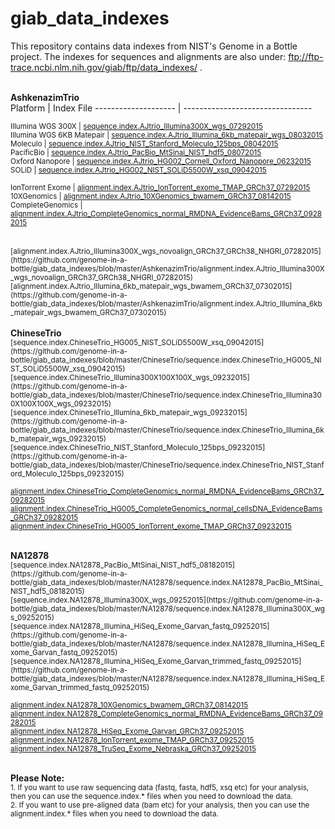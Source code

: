 # giab_data_indexes
This repository contains data indexes from NIST's Genome in a Bottle project. The indexes for sequences and alignments are also under:  ftp://ftp-trace.ncbi.nlm.nih.gov/giab/ftp/data_indexes/ .

<br />
<strong>AshkenazimTrio</strong><br />
<table>
Platform                 |        Index File
--------------------     |    --------------------------------

<sub>Illumina WGS 300X   | [sequence.index.AJtrio_Illumina300X_wgs_07292015](https://github.com/genome-in-a-bottle/giab_data_indexes/blob/master/AshkenazimTrio/sequence.index.AJtrio_Illumina300X_wgs_07292015)</sub><br />
<sub>Illumina WGS 6KB Matepair | [sequence.index.AJtrio_Illumina_6kb_matepair_wgs_08032015](https://github.com/genome-in-a-bottle/giab_data_indexes/blob/master/AshkenazimTrio/sequence.index.AJtrio_Illumina_6kb_matepair_wgs_08032015)</sub><br />
<sub>Moleculo | [sequence.index.AJtrio_NIST_Stanford_Moleculo_125bps_08042015](https://github.com/genome-in-a-bottle/giab_data_indexes/blob/master/AshkenazimTrio/sequence.index.AJtrio_NIST_Stanford_Moleculo_125bps_08042015)</sub><br />
<sub>PacificBio | [sequence.index.AJtrio_PacBio_MtSinai_NIST_hdf5_08072015](https://github.com/genome-in-a-bottle/giab_data_indexes/blob/master/AshkenazimTrio/sequence.index.AJtrio_PacBio_MtSinai_NIST_hdf5_08072015)</sub><br />
<sub>Oxford Nanopore | [sequence.index.AJtrio_HG002_Cornell_Oxford_Nanopore_06232015](https://github.com/genome-in-a-bottle/giab_data_indexes/blob/master/AshkenazimTrio/sequence.index.AJtrio_HG002_Cornell_Oxford_Nanopore_06232015)</sub><br />
<sub>SOLiD | [sequence.index.AJtrio_HG002_NIST_SOLiD5500W_xsq_09042015](https://github.com/genome-in-a-bottle/giab_data_indexes/blob/master/AshkenazimTrio/sequence.index.AJtrio_HG002_NIST_SOLiD5500W_xsq_09042015)</sub><br />

<sub>IonTorrent Exome | [alignment.index.AJtrio_IonTorrent_exome_TMAP_GRCh37_07292015](https://github.com/genome-in-a-bottle/giab_data_indexes/blob/master/AshkenazimTrio/alignment.index.AJtrio_IonTorrent_exome_TMAP_GRCh37_07292015)</sub><br />
<sub>10XGenomics | [alignment.index.AJtrio_10XGenomics_bwamem_GRCh37_08142015](https://github.com/genome-in-a-bottle/giab_data_indexes/blob/master/AshkenazimTrio/alignment.index.AJtrio_10XGenomics_bwamem_GRCh37_08142015)</sub><br />
<sub>CompleteGenomics | [alignment.index.AJtrio_CompleteGenomics_normal_RMDNA_EvidenceBams_GRCh37_09282015](https://github.com/genome-in-a-bottle/giab_data_indexes/blob/master/AshkenazimTrio/alignment.index.AJtrio_CompleteGenomics_normal_RMDNA_EvidenceBams_GRCh37_09282015)</sub><br />
</table>
<sub>[alignment.index.AJtrio_Illumina300X_wgs_novoalign_GRCh37_GRCh38_NHGRI_07282015](https://github.com/genome-in-a-bottle/giab_data_indexes/blob/master/AshkenazimTrio/alignment.index.AJtrio_Illumina300X_wgs_novoalign_GRCh37_GRCh38_NHGRI_07282015)</sub><br />
<sub>[alignment.index.AJtrio_Illumina_6kb_matepair_wgs_bwamem_GRCh37_07302015](https://github.com/genome-in-a-bottle/giab_data_indexes/blob/master/AshkenazimTrio/alignment.index.AJtrio_Illumina_6kb_matepair_wgs_bwamem_GRCh37_07302015)</sub><br />


<br />
<strong>ChineseTrio</strong><br />
<sub>[sequence.index.ChineseTrio_HG005_NIST_SOLiD5500W_xsq_09042015](https://github.com/genome-in-a-bottle/giab_data_indexes/blob/master/ChineseTrio/sequence.index.ChineseTrio_HG005_NIST_SOLiD5500W_xsq_09042015)</sub><br />
<sub>[sequence.index.ChineseTrio_Illumina300X100X100X_wgs_09232015](https://github.com/genome-in-a-bottle/giab_data_indexes/blob/master/ChineseTrio/sequence.index.ChineseTrio_Illumina300X100X100X_wgs_09232015)</sub><br />
<sub>[sequence.index.ChineseTrio_Illumina_6kb_matepair_wgs_09232015](https://github.com/genome-in-a-bottle/giab_data_indexes/blob/master/ChineseTrio/sequence.index.ChineseTrio_Illumina_6kb_matepair_wgs_09232015)</sub><br />
<sub>[sequence.index.ChineseTrio_NIST_Stanford_Moleculo_125bps_09232015](https://github.com/genome-in-a-bottle/giab_data_indexes/blob/master/ChineseTrio/sequence.index.ChineseTrio_NIST_Stanford_Moleculo_125bps_09232015)</sub><br />

<sub>[alignment.index.ChineseTrio_CompleteGenomics_normal_RMDNA_EvidenceBams_GRCh37_09282015](https://github.com/genome-in-a-bottle/giab_data_indexes/blob/master/ChineseTrio/alignment.index.ChineseTrio_CompleteGenomics_normal_RMDNA_EvidenceBams_GRCh37_09282015)</sub><br />
<sub>[alignment.index.ChineseTrio_HG005_CompleteGenomics_normal_cellsDNA_EvidenceBams_GRCh37_09282015](https://github.com/genome-in-a-bottle/giab_data_indexes/blob/master/ChineseTrio/alignment.index.ChineseTrio_HG005_CompleteGenomics_normal_cellsDNA_EvidenceBams_GRCh37_09282015)</sub><br />
<sub>[alignment.index.ChineseTrio_HG005_IonTorrent_exome_TMAP_GRCh37_09232015](https://github.com/genome-in-a-bottle/giab_data_indexes/blob/master/ChineseTrio/alignment.index.ChineseTrio_HG005_IonTorrent_exome_TMAP_GRCh37_09232015)</sub><br />


<br />
<strong>NA12878</strong><br />
<sub>[sequence.index.NA12878_PacBio_MtSinai_NIST_hdf5_08182015](https://github.com/genome-in-a-bottle/giab_data_indexes/blob/master/NA12878/sequence.index.NA12878_PacBio_MtSinai_NIST_hdf5_08182015)</sub><br />
<sub>[sequence.index.NA12878_Illumina300X_wgs_09252015](https://github.com/genome-in-a-bottle/giab_data_indexes/blob/master/NA12878/sequence.index.NA12878_Illumina300X_wgs_09252015)</sub><br />
<sub>[sequence.index.NA12878_Illumina_HiSeq_Exome_Garvan_fastq_09252015](https://github.com/genome-in-a-bottle/giab_data_indexes/blob/master/NA12878/sequence.index.NA12878_Illumina_HiSeq_Exome_Garvan_fastq_09252015)</sub><br />
<sub>[sequence.index.NA12878_Illumina_HiSeq_Exome_Garvan_trimmed_fastq_09252015](https://github.com/genome-in-a-bottle/giab_data_indexes/blob/master/NA12878/sequence.index.NA12878_Illumina_HiSeq_Exome_Garvan_trimmed_fastq_09252015)</sub><br />

<sub>[alignment.index.NA12878_10XGenomics_bwamem_GRCh37_08142015](https://github.com/genome-in-a-bottle/giab_data_indexes/blob/master/NA12878/alignment.index.NA12878_10XGenomics_bwamem_GRCh37_08142015)</sub><br />
<sub>[alignment.index.NA12878_CompleteGenomics_normal_RMDNA_EvidenceBams_GRCh37_09282015](https://github.com/genome-in-a-bottle/giab_data_indexes/blob/master/NA12878/alignment.index.NA12878_CompleteGenomics_normal_RMDNA_EvidenceBams_GRCh37_09282015)</sub><br />
<sub>[alignment.index.NA12878_HiSeq_Exome_Garvan_GRCh37_09252015](https://github.com/genome-in-a-bottle/giab_data_indexes/blob/master/NA12878/alignment.index.NA12878_HiSeq_Exome_Garvan_GRCh37_09252015)</sub><br />
<sub>[alignment.index.NA12878_IonTorrent_exome_TMAP_GRCh37_09252015](https://github.com/genome-in-a-bottle/giab_data_indexes/blob/master/NA12878/alignment.index.NA12878_IonTorrent_exome_TMAP_GRCh37_09252015)</sub><br />
<sub>[alignment.index.NA12878_TruSeq_Exome_Nebraska_GRCh37_09252015](https://github.com/genome-in-a-bottle/giab_data_indexes/blob/master/NA12878/alignment.index.NA12878_TruSeq_Exome_Nebraska_GRCh37_09252015)</sub><br />


<br />
<strong>Please Note:</strong><br />
<sub>1. If you want to use raw sequencing data (fastq, fasta, hdf5, xsq etc) for your analysis, then you can use the sequence.index.* files when you need to download the data.</sub>
<br />
<sub>2. If you want to use pre-aligned data (bam etc) for your analysis, then you can use the alignment.index.* files when you need to download the data.</sub>

